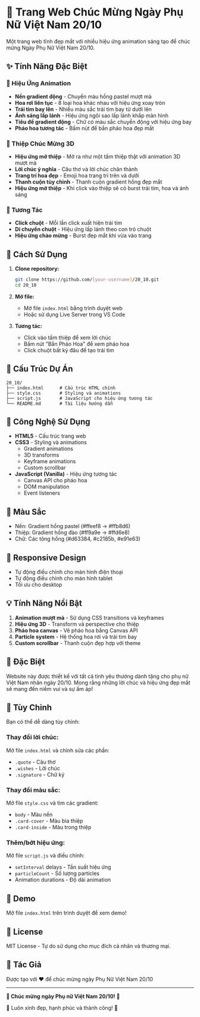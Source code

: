 # 🌸 Trang Web Chúc Mừng Ngày Phụ Nữ Việt Nam 20/10

Một trang web tĩnh đẹp mắt với nhiều hiệu ứng animation sáng tạo để chúc mừng Ngày Phụ Nữ Việt Nam 20/10.

## ✨ Tính Năng Đặc Biệt

### 🎨 Hiệu Ứng Animation
- **Nền gradient động** - Chuyển màu hồng pastel mượt mà
- **Hoa rơi liên tục** - 8 loại hoa khác nhau với hiệu ứng xoay tròn
- **Trái tim bay lên** - Nhiều màu sắc trái tim bay từ dưới lên
- **Ánh sáng lấp lánh** - Hiệu ứng ngôi sao lấp lánh khắp màn hình
- **Tiêu đề gradient động** - Chữ có màu sắc chuyển động với hiệu ứng bay
- **Pháo hoa tương tác** - Bấm nút để bắn pháo hoa đẹp mắt

### 💝 Thiệp Chúc Mừng 3D
- **Hiệu ứng mở thiệp** - Mở ra như một tấm thiệp thật với animation 3D mượt mà
- **Lời chúc ý nghĩa** - Câu thơ và lời chúc chân thành
- **Trang trí hoa đẹp** - Emoji hoa trang trí trên và dưới
- **Thanh cuộn tùy chỉnh** - Thanh cuộn gradient hồng đẹp mắt
- **Hiệu ứng mở thiệp** - Khi click vào thiệp sẽ có burst trái tim, hoa và ánh sáng

### 🎯 Tương Tác
- **Click chuột** - Mỗi lần click xuất hiện trái tim
- **Di chuyển chuột** - Hiệu ứng lấp lánh theo con trỏ chuột
- **Hiệu ứng chào mừng** - Burst đẹp mắt khi vừa vào trang

## 🚀 Cách Sử Dụng

1. **Clone repository:**
   ```bash
   git clone https://github.com/[your-username]/20_10.git
   cd 20_10
   ```

2. **Mở file:**
   - Mở file `index.html` bằng trình duyệt web
   - Hoặc sử dụng Live Server trong VS Code

3. **Tương tác:**
   - Click vào tấm thiệp để xem lời chúc
   - Bấm nút "Bắn Pháo Hoa" để xem pháo hoa
   - Click chuột bất kỳ đâu để tạo trái tim

## 📁 Cấu Trúc Dự Án

```
20_10/
├── index.html      # Cấu trúc HTML chính
├── style.css       # Styling và animations
├── script.js       # JavaScript cho hiệu ứng tương tác
└── README.md       # Tài liệu hướng dẫn
```

## 🎨 Công Nghệ Sử Dụng

- **HTML5** - Cấu trúc trang web
- **CSS3** - Styling và animations
  - Gradient animations
  - 3D transforms
  - Keyframe animations
  - Custom scrollbar
- **JavaScript (Vanilla)** - Hiệu ứng tương tác
  - Canvas API cho pháo hoa
  - DOM manipulation
  - Event listeners

## 🌈 Màu Sắc

- Nền: Gradient hồng pastel (#ffeef8 → #ffb8d6)
- Thiệp: Gradient hồng đào (#ff9a9e → #ffd6e8)
- Chữ: Các tông hồng (#d63384, #c2185b, #e91e63)

## 📱 Responsive Design

- Tự động điều chỉnh cho màn hình điện thoại
- Tự động điều chỉnh cho màn hình tablet
- Tối ưu cho desktop

## 💡 Tính Năng Nổi Bật

1. **Animation mượt mà** - Sử dụng CSS transitions và keyframes
2. **Hiệu ứng 3D** - Transform và perspective cho thiệp
3. **Pháo hoa canvas** - Vẽ pháo hoa bằng Canvas API
4. **Particle system** - Hệ thống hoa rơi và trái tim bay
5. **Custom scrollbar** - Thanh cuộn đẹp hợp với theme

## 🎁 Đặc Biệt

Website này được thiết kế với tất cả tình yêu thương dành tặng cho phụ nữ Việt Nam nhân ngày 20/10. Mong rằng những lời chúc và hiệu ứng đẹp mắt sẽ mang đến niềm vui và sự ấm áp!

## 🔧 Tùy Chỉnh

Bạn có thể dễ dàng tùy chỉnh:

### Thay đổi lời chúc:
Mở file `index.html` và chỉnh sửa các phần:
- `.quote` - Câu thơ
- `.wishes` - Lời chúc
- `.signature` - Chữ ký

### Thay đổi màu sắc:
Mở file `style.css` và tìm các gradient:
- `body` - Màu nền
- `.card-cover` - Màu bìa thiệp
- `.card-inside` - Màu trong thiệp

### Thêm/bớt hiệu ứng:
Mở file `script.js` và điều chỉnh:
- `setInterval` delays - Tần suất hiệu ứng
- `particleCount` - Số lượng particles
- Animation durations - Độ dài animation

## 🌟 Demo

Mở file `index.html` trên trình duyệt để xem demo!

## 📝 License

MIT License - Tự do sử dụng cho mục đích cá nhân và thương mại.

## 👤 Tác Giả

Được tạo với ❤️ để chúc mừng ngày Phụ Nữ Việt Nam 20/10

---

**💖 Chúc mừng ngày Phụ nữ Việt Nam 20/10! 💖**

🌸 Luôn xinh đẹp, hạnh phúc và thành công! 🌸

